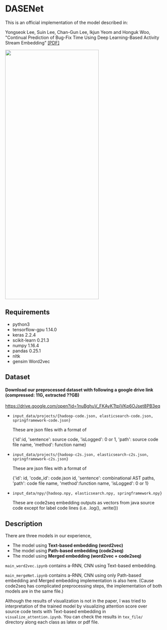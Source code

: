# DASENet
This is an official implementation of the model described in:

Yongseok Lee, Suin Lee, Chan-Gun Lee, Ikjun Yeom and Honguk Woo, "Continual Prediction of Bug-Fix Time Using Deep Learning-Based Activity Stream Embedding" [[PDF]](https://ieeexplore.ieee.org/stamp/stamp.jsp?tp=&arnumber=8955829)

<p padding-left="10"><img src="https://github.com/dooinee/DASENet/blob/master/model.PNG" width="300" height="800"></p>


## Requirements
- python3
- tensorflow-gpu 1.14.0
- keras 2.2.4
- scikit-learn 0.21.3
- numpy 1.16.4
- pandas 0.25.1
- nltk
- gensim Word2vec


## Dataset

#### Download our preprocessed dataset with following a google drive link (compressed: 11G, extracted ??GB)
https://drive.google.com/open?id=1nuBghuV_FKAyKTtpIVKp6OJset8PB3eq

- `input_data/projects/{hadoop-code.json, elasticsearch-code.json, springframework-code.json}`

  These are json files with a format of
  
  {'id':id, 'sentence': source code, 'isLogged': 0 or 1, 'path': source code file name, 'method': function name}

- `input_data/projects/{hadoop-c2s.json, elasticsearch-c2s.json, springframework-c2s.json}`

  These are json files with a format of
  
  {'id': id, 'code_id': code.json id, 'sentence': combinational AST paths, 'path': code file name, 'method':function name, 'isLogged': 0 or 1}

- `input_data/npy/{hadoop.npy, elasticsearch.npy, springframework.npy}`

  These are code2seq embedding outputs as vectors from java source code except for label code lines (i.e. .log(), .write())


## Description

There are three models in our experience, 
- The model using **Text-based embedding (word2vec)**
- The model using **Path-based embedding (code2seq)**
- The model using **Merged embedding (word2vec + code2seq)**


`main_word2vec.ipynb`
contains a-RNN, CNN using Text-based embedding.

`main_mergeNet.ipynb`
contains a-RNN, CNN using only Path-based embedding and Merged embedding implementation is also here. 
(Cause code2seq has complicated preprocessing steps, the implementation of both models are in the same file.)


Although the results of visualization is not in the paper, I was tried to interpretation of the trained model by visualizing attention score over source code texts with Text-based embedding in `visualize_attention.ipynb`. You can check the results in `tex_file/` directory along each class as latex or pdf file.  
